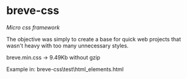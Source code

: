 # breve-css
*Micro css framework*

The objective was simply to create a base for quick web projects that wasn't heavy with too many unnecessary styles.

breve.min.css -> 9.49Kb without gzip

Example in:
breve-css\test\html_elements.html
